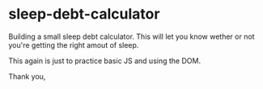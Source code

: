 # sleep-debt-calculator

Building a small sleep debt calculator.
This will let you know wether or not you're getting the right amout of sleep. 

This again is just to practice basic JS and using the DOM.

Thank you, 
